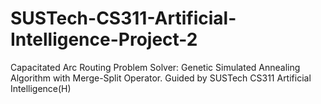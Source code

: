 # SUSTech-CS311-Artificial-Intelligence-Project-2
Capacitated Arc Routing Problem Solver: Genetic Simulated Annealing Algorithm with Merge-Split Operator. Guided by SUSTech CS311 Artificial Intelligence(H)
